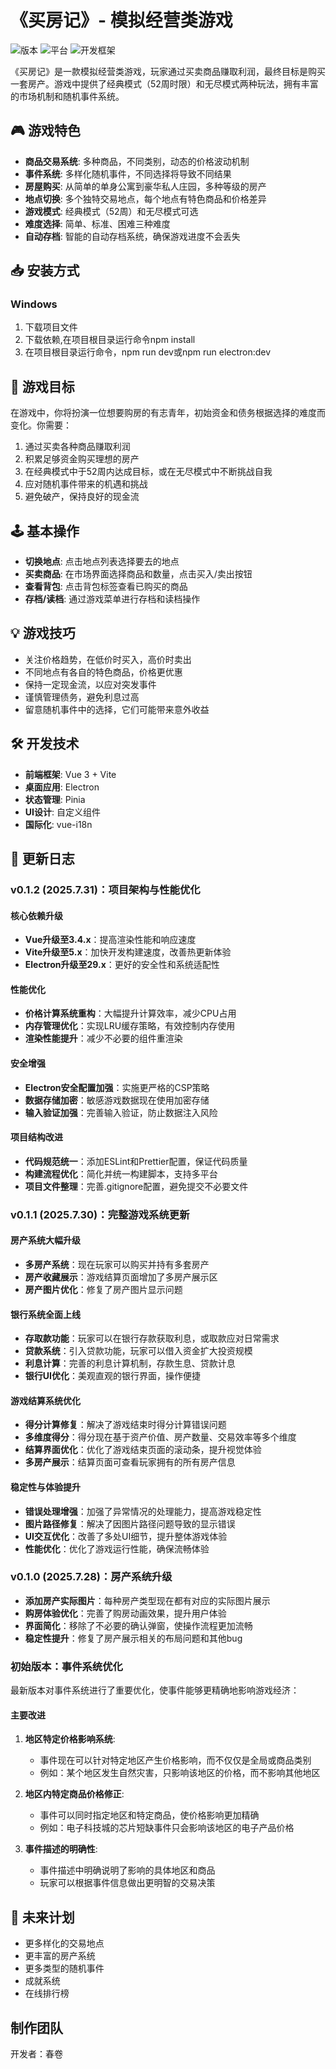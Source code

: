 # 《买房记》- 模拟经营类游戏

![版本](https://img.shields.io/badge/版本-0.1.1-blue)
![平台](https://img.shields.io/badge/平台-Windows-brightgreen)
![开发框架](https://img.shields.io/badge/框架-Vue_3_+_Electron-orange)

《买房记》是一款模拟经营类游戏，玩家通过买卖商品赚取利润，最终目标是购买一套房产。游戏中提供了经典模式（52周时限）和无尽模式两种玩法，拥有丰富的市场机制和随机事件系统。

## 🎮 游戏特色

- **商品交易系统**: 多种商品，不同类别，动态的价格波动机制
- **事件系统**: 多样化随机事件，不同选择将导致不同结果
- **房屋购买**: 从简单的单身公寓到豪华私人庄园，多种等级的房产
- **地点切换**: 多个独特交易地点，每个地点有特色商品和价格差异
- **游戏模式**: 经典模式（52周）和无尽模式可选
- **难度选择**: 简单、标准、困难三种难度
- **自动存档**: 智能的自动存档系统，确保游戏进度不会丢失

## 📥 安装方式

### Windows
1. 下载项目文件
2. 下载依赖,在项目根目录运行命令npm install
3. 在项目根目录运行命令，npm run dev或npm run electron:dev

## 🎯 游戏目标

在游戏中，你将扮演一位想要购房的有志青年，初始资金和债务根据选择的难度而变化。你需要：

1. 通过买卖各种商品赚取利润
2. 积累足够资金购买理想的房产
3. 在经典模式中于52周内达成目标，或在无尽模式中不断挑战自我
4. 应对随机事件带来的机遇和挑战
5. 避免破产，保持良好的现金流

## 🕹️ 基本操作

- **切换地点**: 点击地点列表选择要去的地点
- **买卖商品**: 在市场界面选择商品和数量，点击买入/卖出按钮
- **查看背包**: 点击背包标签查看已购买的商品
- **存档/读档**: 通过游戏菜单进行存档和读档操作

## 💡 游戏技巧

- 关注价格趋势，在低价时买入，高价时卖出
- 不同地点有各自的特色商品，价格更优惠
- 保持一定现金流，以应对突发事件
- 谨慎管理债务，避免利息过高
- 留意随机事件中的选择，它们可能带来意外收益

## 🛠️ 开发技术

- **前端框架**: Vue 3 + Vite
- **桌面应用**: Electron
- **状态管理**: Pinia
- **UI设计**: 自定义组件
- **国际化**: vue-i18n

## 📝 更新日志

### v0.1.2 (2025.7.31)：项目架构与性能优化

#### 核心依赖升级
- **Vue升级至3.4.x**：提高渲染性能和响应速度
- **Vite升级至5.x**：加快开发构建速度，改善热更新体验
- **Electron升级至29.x**：更好的安全性和系统适配性

#### 性能优化
- **价格计算系统重构**：大幅提升计算效率，减少CPU占用
- **内存管理优化**：实现LRU缓存策略，有效控制内存使用
- **渲染性能提升**：减少不必要的组件重渲染

#### 安全增强
- **Electron安全配置加强**：实施更严格的CSP策略
- **数据存储加密**：敏感游戏数据现在使用加密存储
- **输入验证加强**：完善输入验证，防止数据注入风险

#### 项目结构改进
- **代码规范统一**：添加ESLint和Prettier配置，保证代码质量
- **构建流程优化**：简化并统一构建脚本，支持多平台
- **项目文件整理**：完善.gitignore配置，避免提交不必要文件

### v0.1.1 (2025.7.30)：完整游戏系统更新

#### 房产系统大幅升级
- **多房产系统**：现在玩家可以购买并持有多套房产
- **房产收藏展示**：游戏结算页面增加了多房产展示区
- **房产图片优化**：修复了房产图片显示问题

#### 银行系统全面上线
- **存取款功能**：玩家可以在银行存款获取利息，或取款应对日常需求
- **贷款系统**：引入贷款功能，玩家可以借入资金扩大投资规模
- **利息计算**：完善的利息计算机制，存款生息、贷款计息
- **银行UI优化**：美观直观的银行界面，操作便捷

#### 游戏结算系统优化
- **得分计算修复**：解决了游戏结束时得分计算错误问题
- **多维度得分**：得分现在基于资产价值、房产数量、交易效率等多个维度
- **结算界面优化**：优化了游戏结束页面的滚动条，提升视觉体验
- **多房产展示**：结算页面可查看玩家拥有的所有房产信息

#### 稳定性与体验提升
- **错误处理增强**：加强了异常情况的处理能力，提高游戏稳定性
- **图片路径修复**：解决了因图片路径问题导致的显示错误
- **UI交互优化**：改善了多处UI细节，提升整体游戏体验
- **性能优化**：优化了游戏运行性能，确保流畅体验

### v0.1.0 (2025.7.28)：房产系统升级

- **添加房产实际图片**：每种房产类型现在都有对应的实际图片展示
- **购房体验优化**：完善了购房动画效果，提升用户体验
- **界面简化**：移除了不必要的确认弹窗，使操作流程更加流畅
- **稳定性提升**：修复了房产展示相关的布局问题和其他bug

### 初始版本：事件系统优化

最新版本对事件系统进行了重要优化，使事件能够更精确地影响游戏经济：

#### 主要改进

1. **地区特定价格影响系统**:
   - 事件现在可以针对特定地区产生价格影响，而不仅仅是全局或商品类别
   - 例如：某个地区发生自然灾害，只影响该地区的价格，而不影响其他地区

2. **地区内特定商品价格修正**:
   - 事件可以同时指定地区和特定商品，使价格影响更加精确
   - 例如：电子科技城的芯片短缺事件只会影响该地区的电子产品价格

3. **事件描述的明确性**:
   - 事件描述中明确说明了影响的具体地区和商品
   - 玩家可以根据事件信息做出更明智的交易决策

## 🔮 未来计划

- 更多样化的交易地点
- 更丰富的房产系统
- 更多类型的随机事件
- 成就系统
- 在线排行榜

## 制作团队

开发者：春卷
